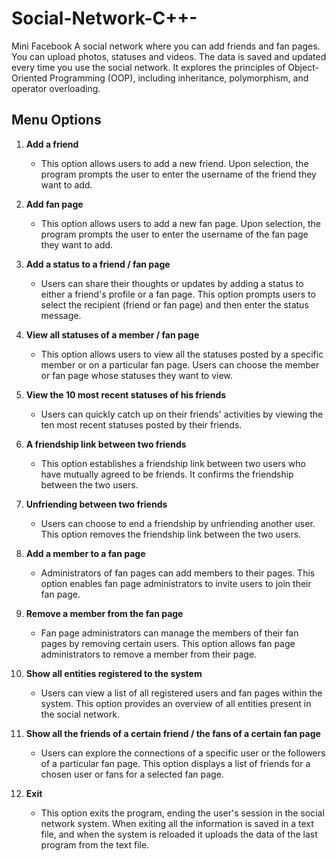 # Social-Network-C++-
Mini Facebook
A social network where you can add friends and fan pages. You can upload photos, statuses and
videos. 
The data is saved and updated every time you use the social network.
It explores the principles of Object-Oriented Programming (OOP), including inheritance, polymorphism, and operator overloading.

## Menu Options

1. **Add a friend**  
   - This option allows users to add a new friend. Upon selection, the program prompts the user to enter the username of the friend they want to add.

2. **Add fan page**  
   - This option allows users to add a new fan page. Upon selection, the program prompts the user to enter the username of the fan page they want to add.

3. **Add a status to a friend / fan page**  
   - Users can share their thoughts or updates by adding a status to either a friend's profile or a fan page. This option prompts users to select the recipient (friend or fan page) and then enter the status message.

4. **View all statuses of a member / fan page**  
   - This option allows users to view all the statuses posted by a specific member or on a particular fan page. Users can choose the member or fan page whose statuses they want to view.

5. **View the 10 most recent statuses of his friends**  
   - Users can quickly catch up on their friends' activities by viewing the ten most recent statuses posted by their friends.

6. **A friendship link between two friends**  
   - This option establishes a friendship link between two users who have mutually agreed to be friends. It confirms the friendship between the two users.

7. **Unfriending between two friends**  
   - Users can choose to end a friendship by unfriending another user. This option removes the friendship link between the two users.

8. **Add a member to a fan page**  
   - Administrators of fan pages can add members to their pages. This option enables fan page administrators to invite users to join their fan page.

9. **Remove a member from the fan page**  
   - Fan page administrators can manage the members of their fan pages by removing certain users. This option allows fan page administrators to remove a member from their page.

10. **Show all entities registered to the system**  
    - Users can view a list of all registered users and fan pages within the system. This option provides an overview of all entities present in the social network.

11. **Show all the friends of a certain friend / the fans of a certain fan page**  
    - Users can explore the connections of a specific user or the followers of a particular fan page. This option displays a list of friends for a chosen user or fans for a selected fan page.

12. **Exit**  
    - This option exits the program, ending the user's session in the social network system. When exiting all the information is saved in a text file, and when the system is reloaded it uploads the data of the last program from the text file.
